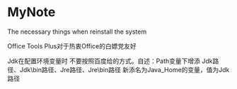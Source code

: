 # MyNote
The necessary things when reinstall the system 


Office Tools Plus对于热衷Office的白嫖党友好

Jdk在配置环境变量时 不要按照百度给的方式。自述：Path变量下增添 Jdk路径、Jdk\bin路径、Jre路径、Jre\bin路径
                                               新添名为Java_Home的变量，值为Jdk路径
                                               
                                               
